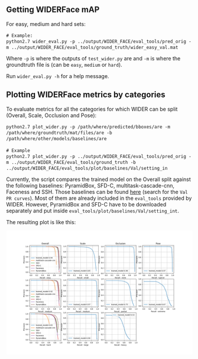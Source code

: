 ## Getting WIDERFace mAP

For easy, medium and hard sets:

```
# Example:
python2.7 wider_eval.py -p ../output/WIDER_FACE/eval_tools/pred_orig -m ../output/WIDER_FACE/eval_tools/ground_truth/wider_easy_val.mat
```

Where `-p` is where the outputs of `test_wider.py` are and `-m` is where the groundtruth file is (can be `easy`, `medium` or `hard`). 

Run `wider_eval.py -h` for a help message.

## Plotting WIDERFace metrics by categories

To evaluate metrics for all the categories for which WIDER can be split (Overall, Scale, Occlusion and Pose):

```
python2.7 plot_wider.py -p /path/where/predicted/bboxes/are -m /path/where/groundtruth/mat/files/are -b /path/where/other/models/baselines/are

# Example
python2.7 plot_wider.py -p ../output/WIDER_FACE/eval_tools/pred_orig -m ../output/WIDER_FACE/eval_tools/ground_truth -b ../output/WIDER_FACE/eval_tools/plot/baselines/Val/setting_in
```

Currently, the script compares the trained model on the Overall split against the following baselines: PyramidBox, SFD-C, multitask-cascade-cnn, Faceness and SSH.
Those baselines can be found [here](http://mmlab.ie.cuhk.edu.hk/projects/WIDERFace/WiderFace_Results.html) (search for the `Val PR curves`).
Most of them are already included in the `eval_tools` provided by WIDER. However, PyramidBox and SFD-C have to be downloaded separately and put inside `eval_tools/plot/baselines/Val/setting_int`.

The resulting plot is like this:

![](./WIDER_metrics.png)
